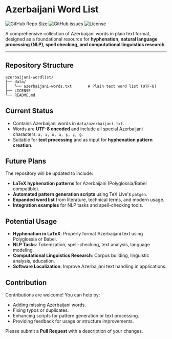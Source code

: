 # Azerbaijani Word List

![GitHub Repo Size](https://img.shields.io/github/repo-size/abdanar/azerbaijani-word)
![GitHub issues](https://img.shields.io/github/issues/abdanar/azerbaijani-word)
![License](https://img.shields.io/github/license/abdanar/azerbaijani-word)

A comprehensive collection of Azerbaijani words in plain text format, designed as a foundational resource for **hyphenation, natural language processing (NLP), spell checking, and computational linguistics research**.

---

## Repository Structure

```text
azerbaijani-wordlist/
├── data/
│   └── azerbaijani-words.txt       # Plain text word list (UTF-8)
├── LICENSE
└── README.md
```

## Current Status

- Contains Azerbaijani words in `data/azerbaijani.txt`.
- Words are **UTF-8 encoded** and include all special Azerbaijani characters: `ə, ı, ö, ü, ş, ç, ğ`.
- Suitable for **text processing** and as input for **hyphenation pattern creation**.

## Future Plans

The repository will be updated to include:

- **LaTeX hyphenation patterns** for Azerbaijani (Polyglossia/Babel compatible).
- **Automated pattern generation scripts** using TeX Live's `patgen`.
- **Expanded word list** from literature, technical terms, and modern usage.
- **Integration examples** for NLP tasks and spell-checking tools.

## Potential Usage

- **Hyphenation in LaTeX**: Properly format Azerbaijani text using Polyglossia or Babel.
- **NLP Tasks**: Tokenization, spell-checking, text analysis, language modeling.
- **Computational Linguistics Research**: Corpus building, linguistic analysis, education.
- **Software Localization**: Improve Azerbaijani text handling in applications.

## Contribution

Contributions are welcome! You can help by:

- Adding missing Azerbaijani words.
- Fixing typos or duplicates.
- Enhancing scripts for pattern generation or text processing.
- Providing feedback for usage or structure improvements.

Please submit a **Pull Request** with a description of your changes.